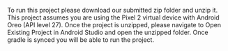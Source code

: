 To run this project please download our submitted zip folder and unzip it.
This project assumes you are using the Pixel 2 virtual device with Android Oreo (API level 27).
Once the project is unzipped, please navigate to Open Existing Project in Android Studio and
open the unzipped folder. Once gradle is synced you will be able to run the project.
